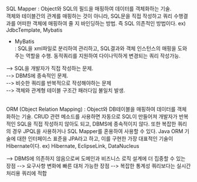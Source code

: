 SQL Mapper
: Object와 SQL의 필드을 매핑하여 데이터를 객체화하는 기술.<br>
객체와 테이블간의 관계를 매핑하는 것이 아니라, SQL문을 직접 작성하고 쿼리 수행결과를 어떠한 객체에 매핑하여 줄 지 바인딩하는 방법. 즉 SQL 의존적인 방법이다.
ex) JdbcTemplate, Mybatis

- MyBatis<br>
: SQL을 xml파일로 분리하여 관리하고, SQL결과와 객체 인스턴스의 매핑을 도와주는 역할을 수행.
동적쿼리를 지원하여 다이나믹하게 변경되는 쿼리 작성가능.

--> SQL을 개발자가 직접 작성하는 문제.<br>
--> DBMS에 종속적인 문제.<br>
--> 비슷한 쿼리를 반복적으로 작성해야하는 문제<br>
--> 객체와 관계형 테이블 구조간 패러다임 불일치 발생.<br><br>

ORM (Object Relation Mapping)
: Object와 DB테이블을 매핑하여 데이터를 객체화하는 기술.
CRUD 관련 메소드를 사용하면 자동으로 SQL이 만들어져 개발자가 반복적인 SQL을 직접 작성하지 않아도 되고, DBMS에 종속적이지 않다. 또한 복잡한 쿼리의 경우 JPQL을 사용하거나 SQL Mapper를 혼용하여 사용할 수 있다.
Java ORM 기술에 대한 인터페이스 표준을 JPA라고 하고, 이를 구현한 가장 대표적인 기술이 Hibernate이다.
ex) Hibernate, EclipseLink, DataNucleus

--> DBMS에 의존하지 않음으로써 도메인과 비즈니스 로직 설계에 더 집중할 수 있는 장점
--> 요구사항 변화에 빠른 대처 가능한 장점
--> 복잡한 통계성 쿼리보다는 실시간 처리용 쿼리에 적합
